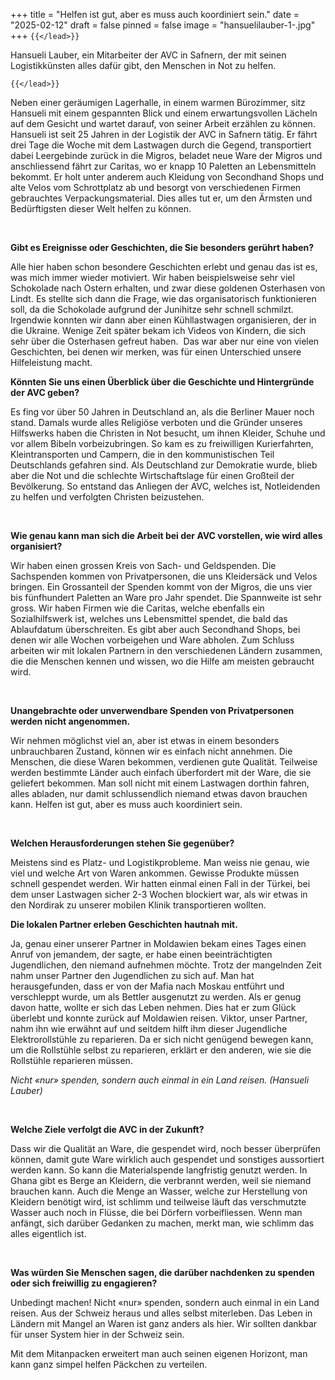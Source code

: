 +++
title = "Helfen ist gut, aber es muss auch koordiniert sein."
date = "2025-02-12"
draft = false
pinned = false
image = "hansuelilauber-1-.jpg"
+++
`{{</lead>}}`

Hansueli Lauber, ein Mitarbeiter der AVC in Safnern, der mit seinen Logistikkünsten alles dafür gibt, den Menschen in Not zu helfen.

`{{</lead>}}`

Neben einer geräumigen Lagerhalle, in einem warmen Bürozimmer, sitz Hansueli mit einem gespannten Blick und einem erwartungsvollen Lächeln auf dem Gesicht und wartet darauf, von seiner Arbeit erzählen zu können. Hansueli ist seit 25 Jahren in der Logistik der AVC in Safnern tätig. Er fährt drei Tage die Woche mit dem Lastwagen durch die Gegend, transportiert dabei Leergebinde zurück in die Migros, beladet neue Ware der Migros und anschliessend fährt zur Caritas, wo er knapp 10 Paletten an Lebensmitteln bekommt. Er holt unter anderem auch Kleidung von Secondhand Shops und alte Velos vom Schrottplatz ab und besorgt von verschiedenen Firmen gebrauchtes Verpackungsmaterial. Dies alles tut er, um den Ärmsten und Bedürftigsten dieser Welt helfen zu können.

 

**Gibt es Ereignisse oder Geschichten, die Sie besonders gerührt haben?**

Alle hier haben schon besondere Geschichten erlebt und genau das ist es, was mich immer wieder motiviert. Wir haben beispielsweise sehr viel Schokolade nach Ostern erhalten, und zwar diese goldenen Osterhasen von Lindt. Es stellte sich dann die Frage, wie das organisatorisch funktionieren soll, da die Schokolade aufgrund der Junihitze sehr schnell schmilzt. Irgendwie konnten wir dann aber einen Kühllastwagen organisieren, der in die Ukraine. Wenige Zeit später bekam ich Videos von Kindern, die sich sehr über die Osterhasen gefreut haben.  Das war aber nur eine von vielen Geschichten, bei denen wir merken, was für einen Unterschied unsere Hilfeleistung macht.



**Könnten Sie uns einen Überblick über die Geschichte und Hintergründe der AVC geben?**

Es fing vor über 50 Jahren in Deutschland an, als die Berliner Mauer noch stand. Damals wurde alles Religiöse verboten und die Gründer unseres Hilfswerks haben die Christen in Not besucht, um ihnen Kleider, Schuhe und vor allem Bibeln vorbeizubringen. So kam es zu freiwilligen Kurierfahrten, Kleintransporten und Campern, die in den kommunistischen Teil Deutschlands gefahren sind. Als Deutschland zur Demokratie wurde, blieb aber die Not und die schlechte Wirtschaftslage für einen Großteil der Bevölkerung. So entstand das Anliegen der AVC, welches ist, Notleidenden zu helfen und verfolgten Christen beizustehen.

 

**Wie genau kann man sich die Arbeit bei der AVC vorstellen, wie wird alles organisiert?**

Wir haben einen grossen Kreis von Sach- und Geldspenden. Die Sachspenden kommen von Privatpersonen, die uns Kleidersäck und Velos bringen. Ein Grossanteil der Spenden kommt von der Migros, die uns vier bis fünfhundert Paletten an Ware pro Jahr spendet. Die Spannweite ist sehr gross. Wir haben Firmen wie die Caritas, welche ebenfalls ein Sozialhilfswerk ist, welches uns Lebensmittel spendet, die bald das Ablaufdatum überschreiten. Es gibt aber auch Secondhand Shops, bei denen wir alle Wochen vorbeigehen und Ware abholen. Zum Schluss arbeiten wir mit lokalen Partnern in den verschiedenen Ländern zusammen, die die Menschen kennen und wissen, wo die Hilfe am meisten gebraucht wird.

 

**Unangebrachte oder unverwendbare Spenden von Privatpersonen werden nicht angenommen.**

Wir nehmen möglichst viel an, aber ist etwas in einem besonders unbrauchbaren Zustand, können wir es einfach nicht annehmen. Die Menschen, die diese Waren bekommen, verdienen gute Qualität. Teilweise werden bestimmte Länder auch einfach überfordert mit der Ware, die sie geliefert bekommen. Man soll nicht mit einem Lastwagen dorthin fahren, alles abladen, nur damit schlussendlich niemand etwas davon brauchen kann. Helfen ist gut, aber es muss auch koordiniert sein.

 

**Welchen Herausforderungen stehen Sie gegenüber?**

Meistens sind es Platz- und Logistikprobleme. Man weiss nie genau, wie viel und welche Art von Waren ankommen. Gewisse Produkte müssen schnell gespendet werden. Wir hatten einmal einen Fall in der Türkei, bei dem unser Lastwagen sicher 2-3 Wochen blockiert war, als wir etwas in den Nordirak zu unserer mobilen Klinik transportieren wollten.



**Die lokalen Partner erleben Geschichten hautnah mit.**

Ja, genau einer unserer Partner in Moldawien bekam eines Tages einen Anruf von jemandem, der sagte, er habe einen beeinträchtigten Jugendlichen, den niemand aufnehmen möchte. Trotz der mangelnden Zeit nahm unser Partner den Jugendlichen zu sich auf. Man hat herausgefunden, dass er von der Mafia nach Moskau entführt und verschleppt wurde, um als Bettler ausgenutzt zu werden. Als er genug davon hatte, wollte er sich das Leben nehmen. Dies hat er zum Glück überlebt und konnte zurück auf Moldawien reisen. Viktor, unser Partner, nahm ihn wie erwähnt auf und seitdem hilft ihm dieser Jugendliche Elektrorollstühle zu reparieren. Da er sich nicht genügend bewegen kann, um die Rollstühle selbst zu reparieren, erklärt er den anderen, wie sie die Rollstühle reparieren müssen.



*Nicht «nur» spenden, sondern auch einmal in ein Land reisen. (Hansueli Lauber)*

 

**Welche Ziele verfolgt die AVC in der Zukunft?**

Dass wir die Qualität an Ware, die gespendet wird, noch besser überprüfen können, damit gute Ware wirklich auch gespendet und sonstiges aussortiert werden kann. So kann die Materialspende langfristig genutzt werden. In Ghana gibt es Berge an Kleidern, die verbrannt werden, weil sie niemand brauchen kann. Auch die Menge an Wasser, welche zur Herstellung von Kleidern benötigt wird, ist schlimm und teilweise läuft das verschmutzte Wasser auch noch in Flüsse, die bei Dörfern vorbeifliessen. Wenn man anfängt, sich darüber Gedanken zu machen, merkt man, wie schlimm das alles eigentlich ist.

 

**Was würden Sie Menschen sagen, die darüber nachdenken zu spenden oder sich freiwillig zu engagieren?**

Unbedingt machen! Nicht «nur» spenden, sondern auch einmal in ein Land reisen. Aus der Schweiz heraus und alles selbst miterleben. Das Leben in Ländern mit Mangel an Waren ist ganz anders als hier. Wir sollten dankbar für unser System hier in der Schweiz sein.

Mit dem Mitanpacken erweitert man auch seinen eigenen Horizont, man kann ganz simpel helfen Päckchen zu verteilen.
